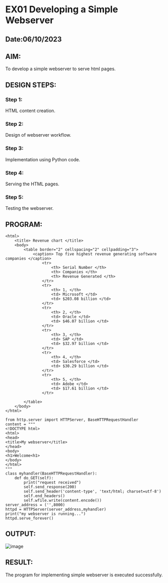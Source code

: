 # EX01 Developing a Simple Webserver
## Date:06/10/2023
## AIM:
To develop a simple webserver to serve html pages.
## DESIGN STEPS:
### Step 1: 
HTML content creation.
### Step 2:
Design of webserver workflow.
### Step 3:
Implementation using Python code.
### Step 4:
Serving the HTML pages.
### Step 5:
Testing the webserver.
## PROGRAM:
```
<html>
	<title> Revenue chart </title>
	<body>
		<table border="2" cellspacing="2" cellpadding="3">
			<caption> Top five highest revenue generating software companies </caption>
				<tr>
					<th> Serial Number </th>
					<th> Companies </th>
					<th> Revenue Generated </th>
				</tr>
				<tr>
					<th> 1, </th>
					<td> Microsoft </td>
					<td> $203.08 billion </td>
				</tr>
				<tr>
					<th> 2, </th>
					<td> Oracle </td>
					<td> $46.07 billion </td>
				</tr>
				<tr>
					<th> 3, </th>
					<td> SAP </td>
					<td> $32.97 billion </td>
				</tr>		
				<tr>
					<th> 4, </th>
					<td> Salesforce </td>
					<td> $30.29 billion </td>							
				</tr>
				<tr>
					<th> 5, </th>
					<td> Adobe </td>
					<td> $17.61 billion </td>
				</tr>

		</table> 
	</body>
</html>
```
```
from http.server import HTTPServer, BaseHTTPRequestHandler
content = """
<!DOCTYPE html>
<html>
<head>
<title>My webserver</title>
</head>
<body>
<h1>Welcome<h1>
</body>
</html>
"""
class myhandler(BaseHTTPRequestHandler):
    def do_GET(self):
        print("request received")
        self.send_response(200)
        self.send_header('content-type', 'text/html; charset=utf-8')
        self.end_headers()
        self.wfile.write(content.encode())
server_address = ('',8000)
httpd = HTTPServer(server_address,myhandler)
print("my webserver is running...")
httpd.serve_forever()
```
## OUTPUT:
![image](https://github.com/HariharanJayavel/simplewebserver/assets/144870546/321d30c2-88a6-44e3-9e7e-b2b93986a7cf)
## RESULT:
The program for implementing simple webserver is executed successfully.
